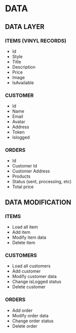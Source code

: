 # DATA

## DATA LAYER

### ITEMS (VINYL RECORDS)

- Id
- Style
- Title
- Description
- Price
- Image
- IsAvailable

### CUSTOMER

- Id
- Name
- Email
- Avatar
- Address
- Token
- Islogged

### ORDERS

- Id
- Customer Id
- Customer Address
- Products
- Status (sent, processing, etc)
- Total price

## DATA MODIFICATION

### ITEMS

- Load all item
- Add item
- Modify item data
- Delete item

### CUSTOMERS

- Load all customers
- Add customer
- Modify customer data
- Change isLogged status
- Delete customer

### ORDERS

- Add order
- Modify order data
- Change order status
- Delete order
